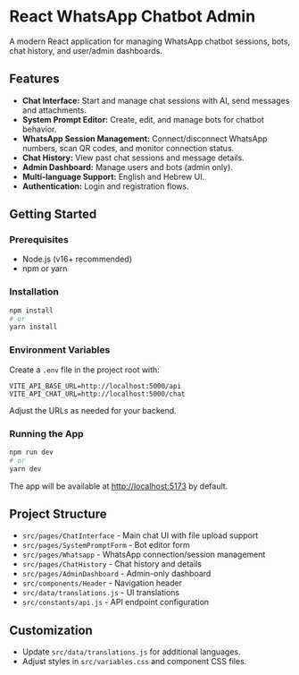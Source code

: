 # React WhatsApp Chatbot Admin

A modern React application for managing WhatsApp chatbot sessions, bots, chat history, and user/admin dashboards.

## Features

- **Chat Interface:** Start and manage chat sessions with AI, send messages and attachments.
- **System Prompt Editor:** Create, edit, and manage bots for chatbot behavior.
- **WhatsApp Session Management:** Connect/disconnect WhatsApp numbers, scan QR codes, and monitor connection status.
- **Chat History:** View past chat sessions and message details.
- **Admin Dashboard:** Manage users and bots (admin only).
- **Multi-language Support:** English and Hebrew UI.
- **Authentication:** Login and registration flows.

## Getting Started

### Prerequisites

- Node.js (v16+ recommended)
- npm or yarn

### Installation

```bash
npm install
# or
yarn install
```

### Environment Variables

Create a `.env` file in the project root with:

```
VITE_API_BASE_URL=http://localhost:5000/api
VITE_API_CHAT_URL=http://localhost:5000/chat
```

Adjust the URLs as needed for your backend.

### Running the App

```bash
npm run dev
# or
yarn dev
```

The app will be available at [http://localhost:5173](http://localhost:5173) by default.

## Project Structure

- `src/pages/ChatInterface` - Main chat UI with file upload support
- `src/pages/SystemPromptForm` - Bot editor form
- `src/pages/Whatsapp` - WhatsApp connection/session management
- `src/pages/ChatHistory` - Chat history and details
- `src/pages/AdminDashboard` - Admin-only dashboard
- `src/components/Header` - Navigation header
- `src/data/translations.js` - UI translations
- `src/constants/api.js` - API endpoint configuration

## Customization

- Update `src/data/translations.js` for additional languages.
- Adjust styles in `src/variables.css` and component CSS files.
